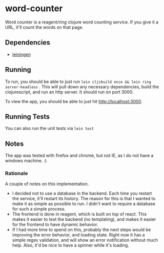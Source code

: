 # word-counter

Word counter is a reagent/ring clojure word counting service. If you give it a URL, it'll count the words on that page.

## Dependencies

* [leiningen](https://github.com/technomancy/leiningen)

## Running

To run, you should be able to just run ```lein cljsbuild once && lein ring server-headless``` . This will pull down any necessary dependencies, build the clojurescript, and run an http server. It should run on port 3000.

To view the app, you should be able to just hit [http://localhost:3000](http://localhost:3000).

## Running Tests
You can also run the unit tests via ```lein test```

## Notes

The app was tested with firefox and chrome, but not IE, as I do not have a windows machine. :)

### Rationale

A couple of notes on this implementation. 

* I decided not to use a database in the backend. Each time you restart the service, it'll restart its history. The reason for this is that I wanted to make it as simple as possible to run. I didn't want to require a database for such a simple process.
* The frontend is done in reagent, which is built on top of react. This makes  it easier to test the backend (no templating), and makes it easier for the frontend to have dynamic behavior.
* If I had more time to spend on this, probably the next steps would be improving the error behavior, and loading state. Right now it has a simple regex validation, and will show an error notification without much help. Also, it'd be nice to have a spinner while it's loading.
